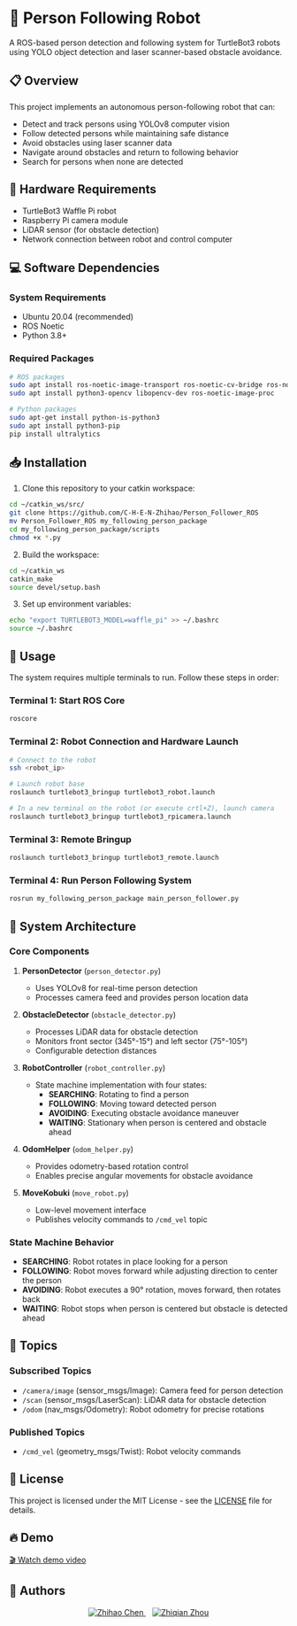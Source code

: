 # 🤖 Person Following Robot

A ROS-based person detection and following system for TurtleBot3 robots using YOLO object detection and laser scanner-based obstacle avoidance.

## 📋 Overview

This project implements an autonomous person-following robot that can:
- Detect and track persons using YOLOv8 computer vision
- Follow detected persons while maintaining safe distance
- Avoid obstacles using laser scanner data
- Navigate around obstacles and return to following behavior
- Search for persons when none are detected

## 🔧 Hardware Requirements

- TurtleBot3 Waffle Pi robot
- Raspberry Pi camera module
- LiDAR sensor (for obstacle detection)
- Network connection between robot and control computer

## 💻 Software Dependencies

### System Requirements
- Ubuntu 20.04 (recommended)
- ROS Noetic
- Python 3.8+

### Required Packages
```bash
# ROS packages
sudo apt install ros-noetic-image-transport ros-noetic-cv-bridge ros-noetic-vision-opencv
sudo apt install python3-opencv libopencv-dev ros-noetic-image-proc

# Python packages
sudo apt-get install python-is-python3
sudo apt install python3-pip
pip install ultralytics
```

## 📥 Installation

1. Clone this repository to your catkin workspace:
```bash
cd ~/catkin_ws/src/
git clone https://github.com/C-H-E-N-Zhihao/Person_Follower_ROS
mv Person_Follower_ROS my_following_person_package
cd my_following_person_package/scripts
chmod +x *.py
```

2. Build the workspace:
```bash
cd ~/catkin_ws
catkin_make
source devel/setup.bash
```

3. Set up environment variables:
```bash
echo "export TURTLEBOT3_MODEL=waffle_pi" >> ~/.bashrc
source ~/.bashrc
```

## 🚀 Usage

The system requires multiple terminals to run. Follow these steps in order:

### Terminal 1: Start ROS Core
```bash
roscore
```

### Terminal 2: Robot Connection and Hardware Launch
```bash
# Connect to the robot
ssh <robot_ip>

# Launch robot base
roslaunch turtlebot3_bringup turtlebot3_robot.launch

# In a new terminal on the robot (or execute crtl+Z), launch camera
roslaunch turtlebot3_bringup turtlebot3_rpicamera.launch
```

### Terminal 3: Remote Bringup
```bash
roslaunch turtlebot3_bringup turtlebot3_remote.launch
```

### Terminal 4: Run Person Following System
```bash
rosrun my_following_person_package main_person_follower.py
```

## 🧩 System Architecture

### Core Components

1. **PersonDetector** (`person_detector.py`)
   - Uses YOLOv8 for real-time person detection
   - Processes camera feed and provides person location data

2. **ObstacleDetector** (`obstacle_detector.py`)
   - Processes LiDAR data for obstacle detection
   - Monitors front sector (345°-15°) and left sector (75°-105°)
   - Configurable detection distances

3. **RobotController** (`robot_controller.py`)
   - State machine implementation with four states:
     - **SEARCHING**: Rotating to find a person
     - **FOLLOWING**: Moving toward detected person
     - **AVOIDING**: Executing obstacle avoidance maneuver
     - **WAITING**: Stationary when person is centered and obstacle ahead

4. **OdomHelper** (`odom_helper.py`)
   - Provides odometry-based rotation control
   - Enables precise angular movements for obstacle avoidance

5. **MoveKobuki** (`move_robot.py`)
   - Low-level movement interface
   - Publishes velocity commands to `/cmd_vel` topic

### State Machine Behavior

- **SEARCHING**: Robot rotates in place looking for a person
- **FOLLOWING**: Robot moves forward while adjusting direction to center the person
- **AVOIDING**: Robot executes a 90° rotation, moves forward, then rotates back
- **WAITING**: Robot stops when person is centered but obstacle is detected ahead

## 📡 Topics

### Subscribed Topics
- `/camera/image` (sensor_msgs/Image): Camera feed for person detection
- `/scan` (sensor_msgs/LaserScan): LiDAR data for obstacle detection
- `/odom` (nav_msgs/Odometry): Robot odometry for precise rotations

### Published Topics
- `/cmd_vel` (geometry_msgs/Twist): Robot velocity commands

## 📜 License

This project is licensed under the MIT License - see the [LICENSE](LICENSE) file for details.

## 🔥 Demo
[🎬 Watch demo video](https://github.com/user-attachments/assets/8469ec2c-ddee-4241-85b4-c9284b3eb90b)

## 👥 Authors
<div align="center">
  
<!-- Team Members -->
<p>
  <a href="https://www.linkedin.com/in/zhihao-chen-584aa52b5/">
    <img src="https://img.shields.io/badge/Zhihao_Chen-LinkedIn-%2300a0dc?style=for-the-badge&logo=linkedin&logoColor=white" alt="Zhihao Chen"/>
  </a>
  &nbsp;&nbsp;
  <a href="https://www.linkedin.com/in/zhiqian-zhou-196350300/">
    <img src="https://img.shields.io/badge/Zhiqian_Zhou-LinkedIn-%2300a0dc?style=for-the-badge&logo=linkedin&logoColor=white" alt="Zhiqian Zhou"/>
  </a>
</p>

</div>
